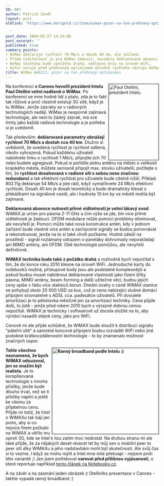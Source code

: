 ```yaml
---
ID: 887
author: Patrick Zandl
layout: post
oldlink: 'https://www.marigold.cz/item/wimax-pozor-na-ten-prehnany-optimismus

  '
post_date: 2004-02-27 14:33:00
post_excerpt: ''
published: true
summary_points:
- WiMax deklaruje rychlost 70 Mb/s a dosah 40 km, ale sdíleně.
- Přímá viditelnost je pro WiMax žádoucí, navzdory deklarované absenci nutnosti.
- WiMax technika bude zpočátku drahá, neklesne brzy na úroveň WiFi.
- Autor varuje před přehnaným optimismem ohledně rychlého nástupu WiMaxu.
title: WiMax &#8211; pozor na ten přehnaný optimismus
---
```


<p>
<IMG height=250 alt="Paul Otellini, prezident Intelu" src="/wp-content/uploads/cannes-2004-ottelini.jpg" width=164 align=right border=1>Na konferenci <STRONG>v Cannes hovořil prezident Intelu Paul Otellini velmi nadšeně o WiMax</STRONG>. Po konferenci se mne hodně lidí z ptalo, zda je to fakt tak růžové a proč vlastně existují 3G sítě, když je tu WiMax. Jenže zázraky se v radiových technologiích nedějí. WiMax je nesporně zajímavá technologie, ale není to žádný zázrak, má své limity jako každá radiová technologie a je potřeba si je uvědomit. </p>

<p>
Tak především: <STRONG>deklarované parametry obnášejí rychlost 70 Mb/s a dostah cca&#160;40 km</STRONG>. Dlužno si uvědomit, že uvedená rychlost je rychlost sdílená, nikoliv vyhrazená. Pokud každému uživateli nabídnete linku o rychlosti 1 Mb/s, připojíte jich 70 nebo budete agregovat. Pokud si pořídíte jednu anténu na město o velikosti krajského města, můžete seriosně připojit max. stovku uživatelů; počítejte s tím, že <STRONG>rychlost dosahovaná v radiové sítí s sebou nese značnou redundanci</STRONG> a tak efektivní rychlost pro uživatele bude citelně nižší. Příklad: 802.11g deklaruje 54 Mb/s a jste rádi, když vymáčknete 24 Mb/s efektivní rychlosti. Dosah 40 km je dosah teoretický a bude dramaticky klesat s překážkami na signálové cestě, ale i hodnota 10 km by ve městě mohla být zajímavá.&#160;</p>

<p>
<STRONG>Deklarovaná absence nutnosti přímé viditelnosti je velmi lákavý svod</STRONG>. WiMAX je určen pro pásma 2-11 GHz a čím výše se jde, tím více přímé viditelnosti je žádoucí. OFDM modulace může pomoci problémy eliminovat, ale nevyřeší je. Pomoci může také nová konstrukce antén, kdy v jednom zařízení bude vlastně více antén a zachycené signály se budou porovnávat a rekonstruovat, jenže na to si také chvíli počkáme. Hodně záleží na prostředí - signál rozlámaný odrazem o paneláky dohromady neposkládají ani MIMO antény, ani OFDM. Obě technologie pomůžou, ale nevyřeší definitivně. </p>

<p>
<STRONG>WiMAX technika bude také z počátku drahá</STRONG> a rozhodně bych nepočítal s tím, že do konce roku 2010 klesne na úroveň WiFi. Jednoduché karty do notebooků možná, přístupové body jsou ale podstatně komplexnější a pokud budou muset nabídnout deklarované vlastnosti jako řízení šířky pásma, MIMO antény, beam-forming a další užitečné věci, budou jejich ceny spíše v řádu více statisíců korun. Dnešní úvahy o ceně WiMAX stanice se pohybují okolo 20 000 USD za kus, což je cena nabízející slušné domácí připojení srovnatelné s ADSL cca.&#160;padesátce uživatelů. Při dvouleté amortizaci je to pětistovka měsíčně jen za amortizaci techniky. Cena půjde dolů, to jistě - jenže před rokem 2010 bych s výrazně dobrou cenou nepočítal. WiMAX je technicky i softwarově už docela složité na to, aby výrobci nasadili stejné ceny, jako pro WiFi. </p>

<p>
Cenově mi ale přijde schůdné, že WiMAX bude sloužit k distribuci signálu "páteřní sítě" a samotné koncové připojení budou rozvádět WiFi nebo jiné podobné krátkovzdálenostní technologie - to by znamenalo možnost značných úspor. </p>

<p>
<STRONG><IMG height=283 alt="Ranný broadband podle Intelu :)" src="/wp-content/uploads/cannes-2004-intellbroadband.jpg" width=350 align=right border=1>Tohle všechno neznamená, že bych WiMAX odsuzoval, jen se snažím být realista</STRONG>. Je to komplikovaná technologie s mnoha přísliby, jenže bude dlouho trvat, než se ti přísliby naplní a ještě ke všemu za přijatelnou cenu. Přijde mi totiž, že Intel o WiMAXu tak bájí jen proto, aby si co nejvíce firem počkalo na WiMAX a věřilo mu oproti 3G, kde se Intel k lizu zatím moc nedostal. Na druhou stranu mi ale také přijde, že za nějakých deset-dvacet let by můj sen o mobilní peer to peer síti díky WiMAXu a jeho nadstavbám mohl být skutečností. Ale svůj čas si to vezme. I když se mohu mýlit a Intel mne mile překvapí - nejsem proti této variantě ;) Jen jsem potřeboval <STRONG>varovat před přílišnou vyjásaností</STRONG>, o které reportuje například <A href="http://notebooky.idnes.cz/novinky/wimax2006uvedeniintelotellini.html" target=_blank>tento článek na Notebooky.cz</A>.</p>

<p>
A na závěr a na zasmání jeden obrázek z Otelliniho presentace v Cannes - takhle vypadá ranný broadband :)</p>

<P align=center>&#160;</p>

<p>
&#160;</p>